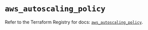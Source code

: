 # `aws_autoscaling_policy`

Refer to the Terraform Registry for docs: [`aws_autoscaling_policy`](https://registry.terraform.io/providers/hashicorp/aws/5.99.0/docs/resources/autoscaling_policy).
